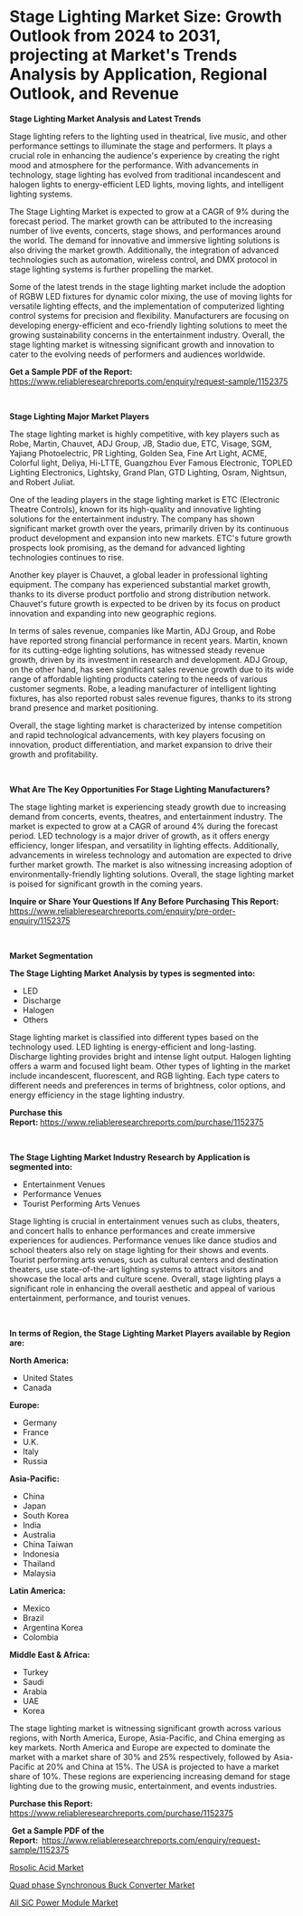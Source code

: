 <p><h1>Stage Lighting Market Size: Growth Outlook from 2024 to 2031, projecting at Market's Trends Analysis by Application, Regional Outlook, and Revenue</h1></p><p><strong>Stage Lighting Market Analysis and Latest Trends</strong></p>
<p><p>Stage lighting refers to the lighting used in theatrical, live music, and other performance settings to illuminate the stage and performers. It plays a crucial role in enhancing the audience's experience by creating the right mood and atmosphere for the performance. With advancements in technology, stage lighting has evolved from traditional incandescent and halogen lights to energy-efficient LED lights, moving lights, and intelligent lighting systems.</p><p>The Stage Lighting Market is expected to grow at a CAGR of 9% during the forecast period. The market growth can be attributed to the increasing number of live events, concerts, stage shows, and performances around the world. The demand for innovative and immersive lighting solutions is also driving the market growth. Additionally, the integration of advanced technologies such as automation, wireless control, and DMX protocol in stage lighting systems is further propelling the market.</p><p>Some of the latest trends in the stage lighting market include the adoption of RGBW LED fixtures for dynamic color mixing, the use of moving lights for versatile lighting effects, and the implementation of computerized lighting control systems for precision and flexibility. Manufacturers are focusing on developing energy-efficient and eco-friendly lighting solutions to meet the growing sustainability concerns in the entertainment industry. Overall, the stage lighting market is witnessing significant growth and innovation to cater to the evolving needs of performers and audiences worldwide.</p></p>
<p><strong>Get a Sample PDF of the Report:&nbsp;</strong> <a href="https://www.reliableresearchreports.com/enquiry/request-sample/1152375">https://www.reliableresearchreports.com/enquiry/request-sample/1152375</a></p>
<p>&nbsp;</p>
<p><strong>Stage Lighting Major Market Players</strong></p>
<p><p>The stage lighting market is highly competitive, with key players such as Robe, Martin, Chauvet, ADJ Group, JB, Stadio due, ETC, Visage, SGM, Yajiang Photoelectric, PR Lighting, Golden Sea, Fine Art Light, ACME, Colorful light, Deliya, Hi-LTTE, Guangzhou Ever Famous Electronic, TOPLED Lighting Electronics, Lightsky, Grand Plan, GTD Lighting, Osram, Nightsun, and Robert Juliat.</p><p>One of the leading players in the stage lighting market is ETC (Electronic Theatre Controls), known for its high-quality and innovative lighting solutions for the entertainment industry. The company has shown significant market growth over the years, primarily driven by its continuous product development and expansion into new markets. ETC's future growth prospects look promising, as the demand for advanced lighting technologies continues to rise.</p><p>Another key player is Chauvet, a global leader in professional lighting equipment. The company has experienced substantial market growth, thanks to its diverse product portfolio and strong distribution network. Chauvet's future growth is expected to be driven by its focus on product innovation and expanding into new geographic regions.</p><p>In terms of sales revenue, companies like Martin, ADJ Group, and Robe have reported strong financial performance in recent years. Martin, known for its cutting-edge lighting solutions, has witnessed steady revenue growth, driven by its investment in research and development. ADJ Group, on the other hand, has seen significant sales revenue growth due to its wide range of affordable lighting products catering to the needs of various customer segments. Robe, a leading manufacturer of intelligent lighting fixtures, has also reported robust sales revenue figures, thanks to its strong brand presence and market positioning.</p><p>Overall, the stage lighting market is characterized by intense competition and rapid technological advancements, with key players focusing on innovation, product differentiation, and market expansion to drive their growth and profitability.</p></p>
<p>&nbsp;</p>
<p><strong>What Are The Key Opportunities For Stage Lighting Manufacturers?</strong></p>
<p><p>The stage lighting market is experiencing steady growth due to increasing demand from concerts, events, theatres, and entertainment industry. The market is expected to grow at a CAGR of around 4% during the forecast period. LED technology is a major driver of growth, as it offers energy efficiency, longer lifespan, and versatility in lighting effects. Additionally, advancements in wireless technology and automation are expected to drive further market growth. The market is also witnessing increasing adoption of environmentally-friendly lighting solutions. Overall, the stage lighting market is poised for significant growth in the coming years.</p></p>
<p><strong>Inquire or Share Your Questions If Any Before Purchasing This Report:</strong> <a href="https://www.reliableresearchreports.com/enquiry/pre-order-enquiry/1152375">https://www.reliableresearchreports.com/enquiry/pre-order-enquiry/1152375</a></p>
<p>&nbsp;</p>
<p><strong>Market Segmentation</strong></p>
<p><strong>The Stage Lighting Market Analysis by types is segmented into:</strong></p>
<p><ul><li>LED</li><li>Discharge</li><li>Halogen</li><li>Others</li></ul></p>
<p><p>Stage lighting market is classified into different types based on the technology used. LED lighting is energy-efficient and long-lasting. Discharge lighting provides bright and intense light output. Halogen lighting offers a warm and focused light beam. Other types of lighting in the market include incandescent, fluorescent, and RGB lighting. Each type caters to different needs and preferences in terms of brightness, color options, and energy efficiency in the stage lighting industry.</p></p>
<p><strong>Purchase this Report:&nbsp;</strong><a href="https://www.reliableresearchreports.com/purchase/1152375">https://www.reliableresearchreports.com/purchase/1152375</a></p>
<p>&nbsp;</p>
<p><strong>The Stage Lighting Market Industry Research by Application is segmented into:</strong></p>
<p><ul><li>Entertainment Venues</li><li>Performance Venues</li><li>Tourist Performing Arts Venues</li></ul></p>
<p><p>Stage lighting is crucial in entertainment venues such as clubs, theaters, and concert halls to enhance performances and create immersive experiences for audiences. Performance venues like dance studios and school theaters also rely on stage lighting for their shows and events. Tourist performing arts venues, such as cultural centers and destination theaters, use state-of-the-art lighting systems to attract visitors and showcase the local arts and culture scene. Overall, stage lighting plays a significant role in enhancing the overall aesthetic and appeal of various entertainment, performance, and tourist venues.</p></p>
<p>&nbsp;</p>
<p><strong>In terms of Region, the Stage Lighting Market Players available by Region are:</strong></p>
<p>
    <p> <strong> North America: </strong>
        <ul>
            <li>United States</li>
            <li>Canada</li>
        </ul>
        </p> 
    <p> <strong> Europe: </strong>
        <ul>
            <li>Germany</li>
            <li>France</li>
            <li>U.K.</li>
            <li>Italy</li>
            <li>Russia</li>
        </ul>
        </p> 
    <p> <strong> Asia-Pacific: </strong>
        <ul>
            <li>China</li>
            <li>Japan</li>
            <li>South Korea</li>
            <li>India</li>
            <li>Australia</li>
            <li>China Taiwan</li>
            <li>Indonesia</li>
            <li>Thailand</li>
            <li>Malaysia</li>
        </ul>
        </p> 
    <p> <strong> Latin America: </strong>
        <ul>
            <li>Mexico</li>
            <li>Brazil</li>
            <li>Argentina Korea</li>
            <li>Colombia</li>
        </ul>
        </p> 
    <p> <strong> Middle East & Africa: </strong>
        <ul>
            <li>Turkey</li>
            <li>Saudi</li>
            <li>Arabia</li>
            <li>UAE</li>
            <li>Korea</li>
        </ul>
    </p>
    </p>
<p><p>The stage lighting market is witnessing significant growth across various regions, with North America, Europe, Asia-Pacific, and China emerging as key markets. North America and Europe are expected to dominate the market with a market share of 30% and 25% respectively, followed by Asia-Pacific at 20% and China at 15%. The USA is projected to have a market share of 10%. These regions are experiencing increasing demand for stage lighting due to the growing music, entertainment, and events industries.</p></p>
<p><strong>Purchase this Report: </strong><a href="https://www.reliableresearchreports.com/purchase/1152375">https://www.reliableresearchreports.com/purchase/1152375</a></p>
<p>&nbsp;<strong>Get a Sample PDF of the Report:&nbsp;&nbsp;</strong><a href="https://www.reliableresearchreports.com/enquiry/request-sample/1152375">https://www.reliableresearchreports.com/enquiry/request-sample/1152375</a></p>
<p><strong></strong></p>
<p><p><a href="https://zircon-bluebell-299.notion.site/Rosolic-Acid-Market-Dynamics-2024-2031-Also-about-Its-Market-Trends-Projections-and-Opportunities-269cac6982f142e4866340c5316204be">Rosolic Acid Market</a></p><p><a href="https://medium.com/@santosh.reportprime/quad-phase-synchronous-buck-converter-market-the-key-to-successful-business-strategy-forecast-till-dc23482fc29e">Quad phase Synchronous Buck Converter Market</a></p><p><a href="https://medium.com/@yoselnderson08909/all-sic-power-module-market-exploring-market-share-market-trends-and-future-growth-ce72bc4376e9">All SiC Power Module Market</a></p></p>